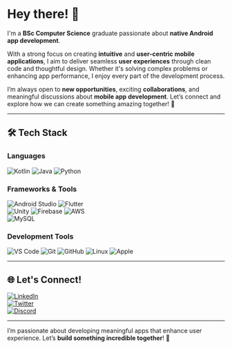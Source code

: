 # Hey there! 👋

I'm a **BSc Computer Science** graduate passionate about **native Android app development**.

With a strong focus on creating **intuitive** and **user-centric mobile applications**, I aim to deliver seamless **user experiences** through clean code and thoughtful design. Whether it's solving complex problems or enhancing app performance, I enjoy every part of the development process.

I’m always open to **new opportunities**, exciting **collaborations**, and meaningful discussions about **mobile app development**. Let’s connect and explore how we can create something amazing together! 🚀

---

## 🛠️ Tech Stack

### **Languages**  
![Kotlin](https://skillicons.dev/icons?i=kotlin) 
![Java](https://skillicons.dev/icons?i=java) 
![Python](https://skillicons.dev/icons?i=python)

### **Frameworks & Tools**  
![Android Studio](https://skillicons.dev/icons?i=androidstudio) 
![Flutter](https://skillicons.dev/icons?i=flutter)  
![Unity](https://skillicons.dev/icons?i=unity)
![Firebase](https://skillicons.dev/icons?i=firebase)
![AWS](https://skillicons.dev/icons?i=aws)  
![MySQL](https://skillicons.dev/icons?i=mysql) 

### **Development Tools**  
![VS Code](https://skillicons.dev/icons?i=vscode) 
![Git](https://skillicons.dev/icons?i=git) 
![GitHub](https://skillicons.dev/icons?i=github) 
![Linux](https://skillicons.dev/icons?i=linux)
![Apple](https://skillicons.dev/icons?i=apple)

---

## 🌐 Let's Connect!

[![LinkedIn](https://skillicons.dev/icons?i=linkedin)](https://www.linkedin.com)  
[![Twitter](https://skillicons.dev/icons?i=twitter)](https://twitter.com)  
[![Discord](https://skillicons.dev/icons?i=discord)](https://discord.com)

---

I’m passionate about developing meaningful apps that enhance user experience. Let’s **build something incredible together**! 🌟
